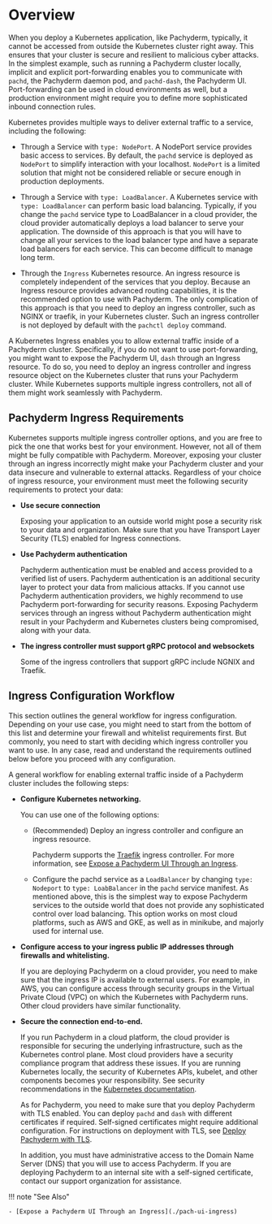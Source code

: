# Overview


When you deploy a Kubernetes application, like Pachyderm, typically, it cannot
be accessed from outside the Kubernetes cluster right away. This ensures that
your cluster is secure and resilient to malicious cyber attacks. In the
simplest example, such as running a Pachyderm cluster locally, implicit and
explicit port-forwarding enables you to communicate with `pachd`, the Pachyderm
daemon pod, and `pachd-dash`, the Pachyderm UI. Port-forwarding can be used in
cloud environments as well, but a production environment might require you to
define more sophisticated inbound connection rules.

Kubernetes provides multiple ways to deliver external traffic to a service,
including the following:

* Through a Service with `type: NodePort`. A NodePort service provides basic
access to services. By default, the `pachd` service is deployed as `NodePort`
to simplify interaction with your localhost. `NodePort` is a limited solution
that might not be considered reliable or secure enough in production
deployments. 

* Through a Service with `type: LoadBalancer`. A Kubernetes service with
`type: LoadBalancer` can perform basic load balancing. Typically, if you
change the `pachd` service type to LoadBalancer in a cloud provider, the
cloud provider automatically deploys a load balancer to serve your
application. The downside of this approach is that you will have to change
all your services to the load balancer type and have a separate load
balancers for each service. This can become difficult to manage long term.

* Through the `Ingress` Kubernetes resource. An ingress resource is
completely independent of the services that you deploy. Because an Ingress
resource provides advanced routing capabilities, it is the recommended option
to use with Pachyderm. The only complication of this approach is that you need
to deploy an ingress controller, such as NGINX or traefik, in your Kubernetes
cluster. Such an ingress controller is not deployed by default with the
`pachctl deploy` command.



A Kubernetes Ingress enables you to allow external traffic inside
of a Pachyderm cluster. Specifically, if you do not want to use
port-forwarding, you might want to expose the Pachyderm UI, `dash`
through an Ingress resource. To do so, you need to deploy an ingress
controller and ingress resource object on the Kubernetes cluster that
runs your Pachyderm cluster. While Kubernetes supports multiple ingress
controllers, not all of them might work seamlessly with Pachyderm.


## Pachyderm Ingress Requirements

Kubernetes supports multiple ingress controller options, and you are free to
pick the one that works best for your environment. However, not all of them
might be fully compatible with Pachyderm. Moreover, exposing your cluster
through an ingress incorrectly might make your Pachyderm cluster and your
data insecure and vulnerable to external attacks. Regardless of your
choice of ingress resource, your environment must meet the
following security requirements to protect your data:

* **Use secure connection**

  Exposing your application to an outside world might pose a security
  risk to your data and organization. Make sure that you have Transport
  Layer Security (TLS) enabled for Ingress connections.

* **Use Pachyderm authentication**

  Pachyderm authentication must be enabled and access provided to a
  verified list of users. Pachyderm authentication is an additional
  security layer to protect your data from malicious attacks.
  If you cannot use Pachyderm authentication providers, we highly recommend to
  use Pachyderm port-forwarding for security reasons. Exposing Pachyderm
  services through an ingress without Pachyderm authentication might result in
  your Pachyderm and Kubernetes clusters being compromised, along with your data.

* **The ingress controller must support gRPC protocol and websockets**

  Some of the ingress controllers that support gRPC include NGNIX and Traefik.

## Ingress Configuration Workflow

This section outlines the general workflow for ingress configuration.
Depending on your use case, you might need to start from the bottom of
this list and determine your firewall and whitelist requirements first.
But commonly, you need to start with deciding which ingress controller
you want to use. In any case, read and understand the requirements
outlined below before you proceed with any configuration.

A general workflow for enabling external traffic inside of a Pachyderm
cluster includes the following steps:

* **Configure Kubernetes networking.**

  You can use one of the following options:

  * (Recommended) Deploy an ingress controller and configure an ingress
  resource.

    Pachyderm supports the [Traefik](https://docs.traefik.io/)
    ingress controller. For more information, see
    [Expose a Pachyderm UI Through an Ingress](./pach-ui-ingress).

  * Configure the pachd service as a `LoadBalancer` by changing 
  `type: Nodeport` to `type: LoabBalancer` in the `pachd` service
  manifest. As mentioned above, this is the simplest way to expose
  Pachyderm services to the outside world that does not provide
  any sophisticated control over load balancing. This option works
  on most cloud platforms, such as AWS and GKE, as well as in
  minikube, and majorly used for internal use.

* **Configure access to your ingress public IP addresses through firewalls
and whitelisting.**

  If you are deploying Pachyderm on a cloud provider, you need to make sure
  that the ingress IP is available to external users. For example, in AWS, you can
  configure access through security groups in the Virtual Private Cloud (VPC)
  on which the Kubernetes with Pachyderm runs. Other cloud providers have
  similar functionality.

* **Secure the connection end-to-end.**

  If you run Pachyderm in a cloud platform, the cloud provider is responsible
  for securing the underlying infrastructure, such as the Kubernetes control
  plane. Most cloud providers have a security compliance program that address
  these issues. If you are running Kubernetes locally, the security of
  Kubernetes APIs, kubelet, and other components becomes your responsibility.
  See security recommendations in the [Kubernetes documentation](https://kubernetes.io/docs/tasks/administer-cluster/securing-a-cluster/). 

  As for Pachyderm, you need to make sure that you deploy Pachyderm with
  TLS enabled. You can deploy `pachd` and `dash` with different certificates
  if required. Self-signed certificates might require additional configuration.
  For instructions on deployment with TLS, see [Deploy Pachyderm with TLS](https://docs.pachyderm.com/latest/deploy-manage/deploy/deploy_w_tls/).

  In addition, you must have administrative access to the Domain Name
  Server (DNS) that you will use to access Pachyderm. If you are deploying
  Pachyderm to an internal site with a self-signed certificate, contact our
  support organization for assistance.

!!! note "See Also"

    - [Expose a Pachyderm UI Through an Ingress](./pach-ui-ingress)
